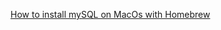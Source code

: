 [How to install mySQL on MacOs with Homebrew][1]

[1]: https://github.com/kib-ev/blog/blob/master/source/macos-brew-mysql.md